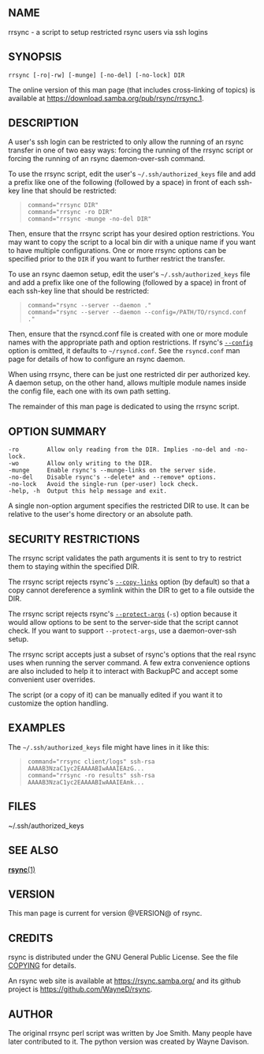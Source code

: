 ## NAME

rrsync - a script to setup restricted rsync users via ssh logins

## SYNOPSIS

```
rrsync [-ro|-rw] [-munge] [-no-del] [-no-lock] DIR
```

The online version of this man page (that includes cross-linking of topics)
is available at <https://download.samba.org/pub/rsync/rrsync.1>.

## DESCRIPTION

A user's ssh login can be restricted to only allow the running of an rsync
transfer in one of two easy ways: forcing the running of the rrsync script
or forcing the running of an rsync daemon-over-ssh command.

To use the rrsync script, edit the user's `~/.ssh/authorized_keys` file and add
a prefix like one of the following (followed by a space) in front of each
ssh-key line that should be restricted:

> ```
> command="rrsync DIR"
> command="rrsync -ro DIR"
> command="rrsync -munge -no-del DIR"
> ```

Then, ensure that the rrsync script has your desired option restrictions. You
may want to copy the script to a local bin dir with a unique name if you want
to have multiple configurations. One or more rrsync options can be specified
prior to the `DIR` if you want to further restrict the transfer.

To use an rsync daemon setup, edit the user's `~/.ssh/authorized_keys` file and
add a prefix like one of the following (followed by a space) in front of each
ssh-key line that should be restricted:

> ```
> command="rsync --server --daemon ."
> command="rsync --server --daemon --config=/PATH/TO/rsyncd.conf ."
> ```

Then, ensure that the rsyncd.conf file is created with one or more module names
with the appropriate path and option restrictions.  If rsync's
[`--config`](./rsync.1#daemon-opt--config) option is omitted, it defaults to
`~/rsyncd.conf`.  See the `rsyncd.conf` man page for details of how to
configure an rsync daemon.

When using rrsync, there can be just one restricted dir per authorized key.  A
daemon setup, on the other hand, allows multiple module names inside the config
file, each one with its own path setting.

The remainder of this man page is dedicated to using the rrsync script.

## OPTION SUMMARY

```
-ro        Allow only reading from the DIR. Implies -no-del and -no-lock.
-wo        Allow only writing to the DIR.
-munge     Enable rsync's --munge-links on the server side.
-no-del    Disable rsync's --delete* and --remove* options.
-no-lock   Avoid the single-run (per-user) lock check.
-help, -h  Output this help message and exit.
```

A single non-option argument specifies the restricted DIR to use. It can be
relative to the user's home directory or an absolute path.

## SECURITY RESTRICTIONS

The rrsync script validates the path arguments it is sent to try to restrict
them to staying within the specified DIR.

The rrsync script rejects rsync's [`--copy-links`](./rsync.1#opt--copy-links)
option (by default) so that a copy cannot dereference a symlink within the DIR
to get to a file outside the DIR.

The rrsync script rejects rsync's
[`--protect-args`](./rsync.1#opt--protect-args) (`-s`) option because it would
allow options to be sent to the server-side that the script cannot check.  If
you want to support `--protect-args`, use a daemon-over-ssh setup.

The rrsync script accepts just a subset of rsync's options that the real rsync
uses when running the server command.  A few extra convenience options are also
included to help it to interact with BackupPC and accept some convenient user
overrides.

The script (or a copy of it) can be manually edited if you want it to customize
the option handling.

## EXAMPLES

The `~/.ssh/authorized_keys` file might have lines in it like this:

> ```
> command="rrsync client/logs" ssh-rsa AAAAB3NzaC1yc2EAAAABIwAAAIEAzG...
> command="rrsync -ro results" ssh-rsa AAAAB3NzaC1yc2EAAAABIwAAAIEAmk...
> ```

## FILES

~/.ssh/authorized_keys

## SEE ALSO

[**rsync**(1)](./rsync.1)

## VERSION

This man page is current for version @VERSION@ of rsync.

## CREDITS

rsync is distributed under the GNU General Public License.  See the file
[COPYING](./COPYING) for details.

An rsync web site is available at <https://rsync.samba.org/> and its github
project is <https://github.com/WayneD/rsync>.

## AUTHOR

The original rrsync perl script was written by Joe Smith.  Many people have
later contributed to it.  The python version was created by Wayne Davison.
